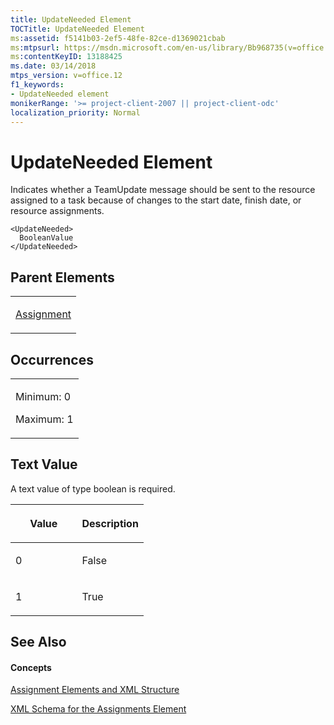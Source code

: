 ```yaml
---
title: UpdateNeeded Element
TOCTitle: UpdateNeeded Element
ms:assetid: f5141b03-2ef5-48fe-82ce-d1369021cbab
ms:mtpsurl: https://msdn.microsoft.com/en-us/library/Bb968735(v=office.12)
ms:contentKeyID: 13188425
ms.date: 03/14/2018
mtps_version: v=office.12
f1_keywords:
- UpdateNeeded element
monikerRange: '>= project-client-2007 || project-client-odc'
localization_priority: Normal
---
```


# UpdateNeeded Element




Indicates whether a TeamUpdate message should be sent to the resource assigned to a task because of changes to the start date, finish date, or resource assignments.

    <UpdateNeeded>
      BooleanValue
    </UpdateNeeded>

## Parent Elements

<table>
<colgroup>
<col style="width: 100%" />
</colgroup>
<tbody>
<tr class="odd">
<td><p><a href="assignment-element.md">Assignment</a></p></td>
</tr>
</tbody>
</table>

## Occurrences

<table>
<colgroup>
<col style="width: 100%" />
</colgroup>
<tbody>
<tr class="odd">
<td><p>Minimum: 0</p>
<p>Maximum: 1</p></td>
</tr>
</tbody>
</table>

## Text Value

A text value of type boolean is required.

<table>
<colgroup>
<col style="width: 50%" />
<col style="width: 50%" />
</colgroup>
<thead>
<tr class="header">
<th><p>Value</p></th>
<th><p>Description</p></th>
</tr>
</thead>
<tbody>
<tr class="odd">
<td><p>0</p></td>
<td><p>False</p></td>
</tr>
<tr class="even">
<td><p>1</p></td>
<td><p>True</p></td>
</tr>
</tbody>
</table>

## See Also

#### Concepts

[Assignment Elements and XML Structure](assignment-elements-and-xml-structure.md)

[XML Schema for the Assignments Element](xml-schema-for-the-assignments-element.md)

